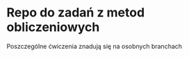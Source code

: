 <h1>Repo do zadań z metod obliczeniowych</h1>
Poszczególne ćwiczenia znadują się na osobnych branchach
